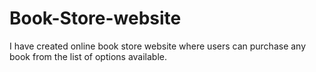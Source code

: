 # Book-Store-website
I have created online book store website where users can purchase any book from the list of options available.
